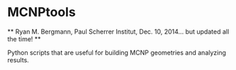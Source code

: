 MCNPtools
========
** Ryan M. Bergmann, Paul Scherrer Institut, Dec. 10, 2014... but updated all the time! **

Python scripts that are useful for building MCNP geometries and analyzing results.

